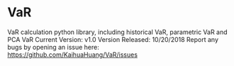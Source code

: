 # VaR
VaR calculation python library, including historical VaR, parametric VaR and PCA VaR
Current Version: v1.0
Version Released: 10/20/2018
Report any bugs by opening an issue here: https://github.com/KaihuaHuang/VaR/issues


